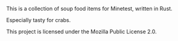 This is a collection of soup food items for Minetest, written in Rust.

Especially tasty for crabs.

This project is licensed under the Mozilla Public License 2.0.
